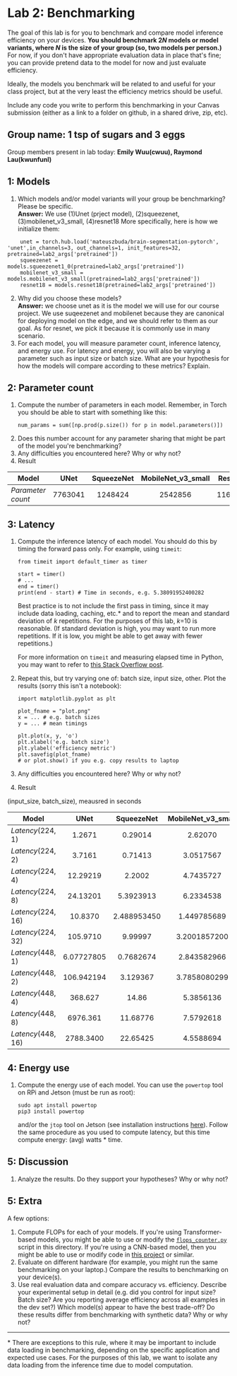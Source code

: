 Lab 2: Benchmarking
===
The goal of this lab is for you to benchmark and compare model inference efficiency on your devices. **You should benchmark 2*N* models or model variants, where *N* is the size of your group (so, two models per person.)** For now, if you don't have appropriate evaluation data in place that's fine; you can provide pretend data to the model for now and just evaluate efficiency.

Ideally, the models you benchmark will be related to and useful for your class project, but at the very least the efficiency metrics should be useful.

Include any code you write to perform this benchmarking in your Canvas submission (either as a link to a folder on github, in a shared drive, zip, etc).

Group name: 1 tsp of sugars and 3 eggs
---
Group members present in lab today: <b>Emily Wuu(cwuu), Raymond Lau(kwunfunl)</b>


1: Models
----
1. Which models and/or model variants will your group be benchmarking? Please be specific.<br/>
<b>Answer:</b> We use (1)Unet (prject model), (2)squeezenet, (3)mobilenet_v3_small, (4)resnet18
More specifically, here is how we initialize them:
```
    unet = torch.hub.load('mateuszbuda/brain-segmentation-pytorch', 'unet',in_channels=3, out_channels=1, init_features=32, pretrained=lab2_args['pretrained'])
    squeezenet = models.squeezenet1_0(pretrained=lab2_args['pretrained'])
    mobilenet_v3_small = models.mobilenet_v3_small(pretrained=lab2_args['pretrained'])
    resnet18 = models.resnet18(pretrained=lab2_args['pretrained'])
```
2. Why did you choose these models?<br/>
<b>Answer:</b> we choose unet as it is the model we will use for our course project. We use suqeezenet and mobilenet because they are canonical for deploying model on the edge, and we should refer to them as our goal. As for resnet, we pick it because it is commonly use in many scenario.
3. For each model, you will measure parameter count, inference latency, and energy use. For latency and energy, you will also be varying a parameter such as input size or batch size. What are your hypothesis for how the models will compare according to these metrics? Explain.

2: Parameter count
----
1. Compute the number of parameters in each model. Remember, in Torch you should be able to start with something like this:
   ```
   num_params = sum([np.prod(p.size()) for p in model.parameters()])
   ```
2. Does this number account for any parameter sharing that might be part of the model you're benchmarking? 
3. Any difficulties you encountered here? Why or why not?
4. Result<br/>
 
Model           | UNet  |SqueezeNet  | MobileNet_v3_small | ResNet18 | 
--------------- |:----------:|:---------:|:--------:|:-------:|
*Parameter count* |  7763041      | 1248424      | 2542856      | 11689512     |  


3: Latency
----
1. Compute the inference latency of each model. You should do this by timing the forward pass only. For example, using `timeit`:
    ```
    from timeit import default_timer as timer

    start = timer()
    # ...
    end = timer()
    print(end - start) # Time in seconds, e.g. 5.38091952400282
    ```
    Best practice is to not include the first pass in timing, since it may include data loading, caching, etc.* and to report the mean and standard deviation of *k* repetitions. For the purposes of this lab, *k*=10 is reasonable. (If standard deviation is high, you may want to run more repetitions. If it is low, you might be able to get away with fewer repetitions.)
    
    For more information on `timeit` and measuring elapsed time in Python, you may want to refer to [this Stack Overflow post](https://stackoverflow.com/questions/7370801/how-to-measure-elapsed-time-in-python).
2. Repeat this, but try varying one of: batch size, input size, other. Plot the results (sorry this isn't a notebook):
   ```
   import matplotlib.pyplot as plt
   
   plot_fname = "plot.png"
   x = ... # e.g. batch sizes
   y = ... # mean timings
   
   plt.plot(x, y, 'o')
   plt.xlabel('e.g. batch size')
   plt.ylabel('efficiency metric')
   plt.savefig(plot_fname)
   # or plot.show() if you e.g. copy results to laptop
   ```
4. Any difficulties you encountered here? Why or why not?
5. Result<br/>

(input_size, batch_size), meausred in seconds

Model           | UNet  |SqueezeNet  | MobileNet_v3_small | ResNet18 | 
--------------- |:----------:|:---------:|:--------:|:-------:|
*Latency*(224, 1) |  1.2671     | 0.29014      | 2.62070      | 0.387337    |  
*Latency*(224, 2) |  3.7161    | 0.71413     | 3.0517567     |  0.7201054    |  
*Latency*(224, 4) |  12.29219    | 2.2002     | 4.7435727     |  4.36507    |   
*Latency*(224, 8) |  24.13201    | 5.3923913     | 6.2334538     |  13.8161282    |  
*Latency*(224, 16) |  10.8370    | 2.488953450     | 1.449785689     |  2.90050734299    | 
*Latency*(224, 32) |  105.9710    | 9.99997    | 3.2001857200    |  5.739008712999    |
*Latency*(448, 1) |  6.07727805     |0.7682674      | 2.843582966      | 1.037830321   |  
*Latency*(448, 2) |  106.942194    | 3.129367     | 3.7858080299     |  5.31977    | 
*Latency*(448, 4) |  368.627    |  14.86     | 5.3856136     |  13.54240625    |   
*Latency*(448, 8) |  6976.361    | 11.68776    | 7.5792618     |  24.40143    |  
*Latency*(448, 16) |  2788.3400    | 22.65425    | 4.5588694     |  2.90050734299    | 

4: Energy use
----
1. Compute the energy use of each model. You can use the `powertop` tool on RPi and Jetson (must be run as root):
    ```
    sudo apt install powertop
    pip3 install powertop
    ```
    and/or the `jtop` tool on Jetson (see installation instructions [here](https://github.com/rbonghi/jetson_stats/)). Follow the same procedure as you used to compute latency, but this time compute energy: (avg) watts * time.

5: Discussion
----
1. Analyze the results. Do they support your hypotheses? Why or why not? 

5: Extra
----
A few options:
1. Compute FLOPs for each of your models. If you're using Transformer-based models, you might be able to use or modify the [`flops_counter.py`]() script in this directory. If you're using a CNN-based model, then you might be able to use or modify code in [this project](https://github.com/1adrianb/pytorch-estimate-flops) or similar. 
2. Evaluate on different hardware (for example, you might run the same benchmarking on your laptop.) Compare the results to benchmarking on your device(s).
3. Use real evaluation data and compare accuracy vs. efficiency. Describe your experimental setup in detail (e.g. did you control for input size? Batch size? Are you reporting average efficiency across all examples in the dev set?) Which model(s) appear to have the best trade-off? Do these results differ from benchmarking with synthetic data? Why or why not?

----
\* There are exceptions to this rule, where it may be important to include data loading in benchmarking, depending on the specific application and expected use cases. For the purposes of this lab, we want to isolate any data loading from the inference time due to model computation.
